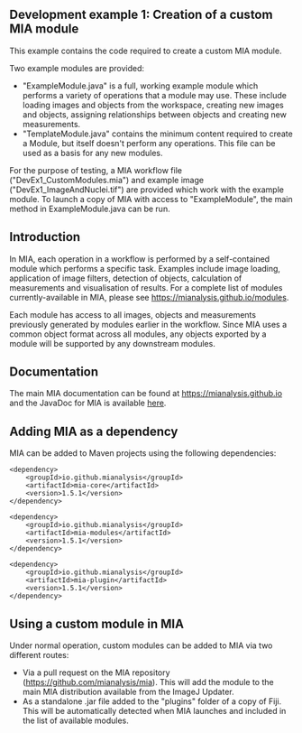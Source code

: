 Development example 1: Creation of a custom MIA module
------------------------------------------------------
This example contains the code required to create a custom MIA module.  

Two example modules are provided:
- "ExampleModule.java" is a full, working example module which performs a variety of operations that a module may use.  These include loading images and objects from the workspace, creating new images and objects, assigning relationships between objects and creating new measurements.
- "TemplateModule.java" contains the minimum content required to create a Module, but itself doesn't perform any operations.  This file can be used as a basis for any new modules.

For the purpose of testing, a MIA workflow file ("DevEx1_CustomModules.mia") and example image ("DevEx1_ImageAndNuclei.tif") are provided which work with the example module.  To launch a copy of MIA with access to "ExampleModule", the main method in ExampleModule.java can be run.  

Introduction
------------
In MIA, each operation in a workflow is performed by a self-contained module which performs a specific task.  Examples include image loading, application of image filters, detection of objects, calculation of measurements and visualisation of results.  For a complete list of modules currently-available in MIA, please see https://mianalysis.github.io/modules.

Each module has access to all images, objects and measurements previously generated by modules earlier in the workflow.  Since MIA uses a common object format across all modules, any objects exported by a module will be supported by any downstream modules.

Documentation
-------------
The main MIA documentation can be found at https://mianalysis.github.io and the JavaDoc for MIA is available [here](https://javadoc.io/doc/io.github.mianalysis/mia).

Adding MIA as a dependency
--------------------------
MIA can be added to Maven projects using the following dependencies:
```
<dependency>
    <groupId>io.github.mianalysis</groupId>
    <artifactId>mia-core</artifactId>
    <version>1.5.1</version>
</dependency>

<dependency>
    <groupId>io.github.mianalysis</groupId>
    <artifactId>mia-modules</artifactId>
    <version>1.5.1</version>
</dependency>

<dependency>
    <groupId>io.github.mianalysis</groupId>
    <artifactId>mia-plugin</artifactId>
    <version>1.5.1</version>
</dependency>
```

Using a custom module in MIA 
----------------------------
Under normal operation, custom modules can be added to MIA via two different routes:
- Via a pull request on the MIA repository (https://github.com/mianalysis/mia).  This will add the module to the main MIA distribution available from the ImageJ Updater.
- As a standalone .jar file added to the "plugins" folder of a copy of Fiji.  This will be automatically detected when MIA launches and included in the list of available modules.
